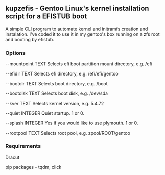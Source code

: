 ## kupzefis - Gentoo Linux's kernel installation script for a EFISTUB boot

A simple CLI program to automate kernel and initramfs creation and instalation.
I've coded it to use it in my gentoo's box running on a zfs root and booting by efistub.

### Options
  --mountpoint TEXT  Selects efi boot partition mount directory, e.g. /efi
  
  --efidir TEXT      Selects efi directory, e.g. /efi/efi/gentoo
  
  --bootdir TEXT     Selects boot directory, e.g. /boot
  
  --bootdisk TEXT    Selects boot disk, e.g. /dev/sda
  
  --kver TEXT        Selects kernel version, e.g. 5.4.72
  
  --quiet INTEGER    Quiet startup. 1 or 0.
  
  --splash INTEGER   Yes if you would like to use plymouth. 1 or 0.
  
  --rootpool TEXT    Selects root pool, e.g. zpool/ROOT/gentoo

### Requirements
Dracut

pip packages - tqdm, click
